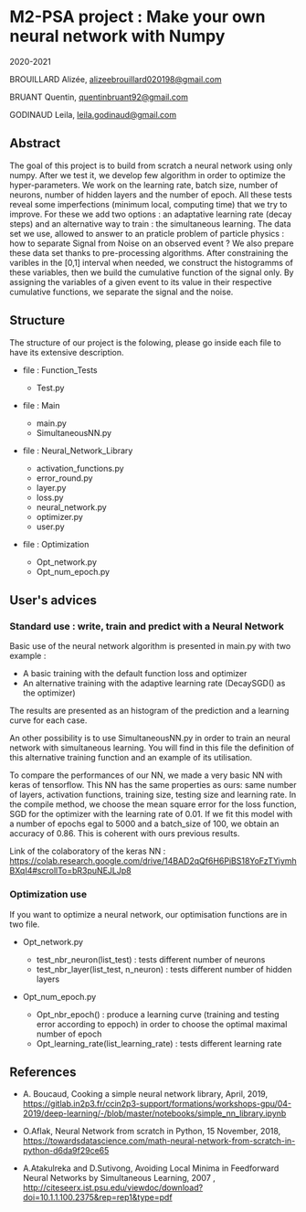 # M2-PSA project : Make your own neural network with Numpy
2020-2021

BROUILLARD Alizée, alizeebrouillard020198@gmail.com

BRUANT Quentin, quentinbruant92@gmail.com

GODINAUD Leila, leila.godinaud@gmail.com


## Abstract

The goal of this project is to build from scratch a neural network using only numpy.
After we test it, we develop few algorithm in order to optimize the hyper-parameters.
We work on the learning rate, batch size, number of neurons, number of hidden layers and the number of epoch.
All these tests reveal some imperfections (minimum local, computing time) that we try to improve.
For these we add two options : an adaptative learning rate (decay steps) and an alternative way to train :
the simultaneous learning.
The data set we use, allowed to answer to an praticle problem of particle physics :
how to separate Signal from Noise on an observed event ?
We also prepare these data set thanks to pre-processing algorithms.
After constraining the varibles in the [0,1] interval when needed, we construct the histogramms of these variables, then we build the cumulative function of the signal only.
By assigning the variables of a given event to its value in their respective cumulative functions, we separate the signal and the noise.

## Structure

The structure of our project is the folowing, please go inside each file to have its extensive description.

- file : Function_Tests
    - Test.py

- file : Main
    - main.py
    - SimultaneousNN.py

- file : Neural_Network_Library
    - activation_functions.py
    - error_round.py
    - layer.py
    - loss.py
    - neural_network.py
    - optimizer.py
    - user.py

- file : Optimization
    - Opt_network.py
    - Opt_num_epoch.py



## User's advices

### Standard use : write, train and predict with a Neural Network

Basic use of the neural network algorithm is presented in main.py with two example :
- A basic training with the default function loss and optimizer
- An alternative training with the adaptive learning rate (DecaySGD() as the optimizer)

The results are presented as an histogram of the prediction and a learning curve for each case.


An other possibility is to use SimultaneousNN.py in order to train an neural network with simultaneous learning.
You will find in this file the definition of this alternative training function and an example of its utilisation.

To compare the performances of our NN, we made a very basic NN with keras of tensorflow. This NN has the same 
properties as ours: same number of layers, activation functions, training size, testing size and learning rate. 
In the compile method, we choose the mean square error for the loss function, SGD for the optimizer with the
learning rate of 0.01. If we fit this model with a number of epochs egal to 5000 and a batch\_size of 100,
we obtain an accuracy of 0.86. This is coherent with ours previous results.

Link of the colaboratory of the keras NN : 
https://colab.research.google.com/drive/14BAD2qQf6H6PiBS18YoFzTYiymhBXqI4#scrollTo=bR3puNEJLJp8

### Optimization use

If you want to optimize a neural network, our optimisation functions are in two file.

- Opt_network.py
    - test_nbr_neuron(list_test) : tests different number of neurons
    - test_nbr_layer(list_test, n_neuron) : tests different number of hidden layers

- Opt_num_epoch.py
    - Opt_nbr_epoch() : produce a learning curve (training and testing error according to eppoch) in order to choose the optimal maximal number of epoch
    - Opt_learning_rate(list_learning_rate) : tests different learning rate


## References

- A. Boucaud, Cooking a simple neural network library, April, 2019, https://gitlab.in2p3.fr/ccin2p3-support/formations/workshops-gpu/04-2019/deep-learning/-/blob/master/notebooks/simple_nn_library.ipynb
 
- O.Aflak, Neural Network from scratch in Python, 15 November, 2018, https://towardsdatascience.com/math-neural-network-from-scratch-in-python-d6da9f29ce65

- A.Atakulreka and D.Sutivong, Avoiding Local Minima in Feedforward Neural Networks by Simultaneous Learning, 2007 , http://citeseerx.ist.psu.edu/viewdoc/download?doi=10.1.1.100.2375&rep=rep1&type=pdf














